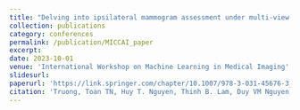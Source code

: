 ```yaml
---
title: "Delving into ipsilateral mammogram assessment under multi-view network"
collection: publications
category: conferences
permalink: /publication/MICCAI_paper
excerpt:
date: 2023-10-01
venue: 'International Workshop on Machine Learning in Medical Imaging'
slidesurl: 
paperurl: 'https://link.springer.com/chapter/10.1007/978-3-031-45676-3_37'
citation: 'Truong, Toan TN, Huy T. Nguyen, Thinh B. Lam, Duy VM Nguyen, and Phuc H. Nguyen. &quot;Delving into ipsilateral mammogram assessment under multi-view network.&quot; <i>International Workshop on Machine Learning in Medical Imaging</i>. 1(3).'
---
```

